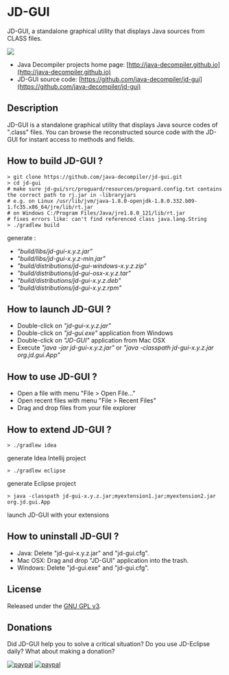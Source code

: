 # JD-GUI

JD-GUI, a standalone graphical utility that displays Java sources from CLASS files.

![](https://raw.githubusercontent.com/java-decompiler/jd-gui/master/src/website/img/jd-gui.png)

- Java Decompiler projects home page: [http://java-decompiler.github.io](http://java-decompiler.github.io)
- JD-GUI source code: [https://github.com/java-decompiler/jd-gui](https://github.com/java-decompiler/jd-gui)

## Description
JD-GUI is a standalone graphical utility that displays Java source codes of 
".class" files. You can browse the reconstructed source code with the JD-GUI
for instant access to methods and fields.

## How to build JD-GUI ?
```
> git clone https://github.com/java-decompiler/jd-gui.git
> cd jd-gui
# make sure jd-gui/src/proguard/resources/proguard.config.txt contains the correct path to rj.jar in -libraryjars
# e.g. on Linux /usr/lib/jvm/java-1.8.0-openjdk-1.8.0.332.b09-1.fc35.x86_64/jre/lib/rt.jar
# on Windows C:/Program Files/Java/jre1.8.0_121/lib/rt.jar
# fixes errors like: can't find referenced class java.lang.String
> ./gradlew build 
```
generate :
- _"build/libs/jd-gui-x.y.z.jar"_
- _"build/libs/jd-gui-x.y.z-min.jar"_
- _"build/distributions/jd-gui-windows-x.y.z.zip"_
- _"build/distributions/jd-gui-osx-x.y.z.tar"_
- _"build/distributions/jd-gui-x.y.z.deb"_
- _"build/distributions/jd-gui-x.y.z.rpm"_

## How to launch JD-GUI ?
- Double-click on _"jd-gui-x.y.z.jar"_
- Double-click on _"jd-gui.exe"_ application from Windows
- Double-click on _"JD-GUI"_ application from Mac OSX
- Execute _"java -jar jd-gui-x.y.z.jar"_ or _"java -classpath jd-gui-x.y.z.jar org.jd.gui.App"_

## How to use JD-GUI ?
- Open a file with menu "File > Open File..."
- Open recent files with menu "File > Recent Files"
- Drag and drop files from your file explorer

## How to extend JD-GUI ?
```
> ./gradlew idea 
```
generate Idea Intellij project
```
> ./gradlew eclipse
```
generate Eclipse project
```
> java -classpath jd-gui-x.y.z.jar;myextension1.jar;myextension2.jar org.jd.gui.App
```
launch JD-GUI with your extensions

## How to uninstall JD-GUI ?
- Java: Delete "jd-gui-x.y.z.jar" and "jd-gui.cfg".
- Mac OSX: Drag and drop "JD-GUI" application into the trash.
- Windows: Delete "jd-gui.exe" and "jd-gui.cfg".

## License
Released under the [GNU GPL v3](LICENSE).

## Donations
Did JD-GUI help you to solve a critical situation? Do you use JD-Eclipse daily? What about making a donation?

[![paypal](https://raw.githubusercontent.com/java-decompiler/jd-gui/master/src/website/img/btn_donate_euro.gif)](https://www.paypal.com/cgi-bin/webscr?cmd=_s-xclick&hosted_button_id=C88ZMVZ78RF22) [![paypal](https://raw.githubusercontent.com/java-decompiler/jd-gui/master/src/website/img/btn_donate_usd.gif)](https://www.paypal.com/cgi-bin/webscr?cmd=_s-xclick&hosted_button_id=CRMXT4Y4QLQGU)
